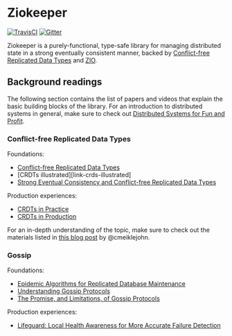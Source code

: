 # Ziokeeper

[![TravisCI][badge-travis]][link-travis]
[![Gitter][badge-gitter]][link-gitter]

Ziokeeper is a purely-functional, type-safe library for managing distributed state in a strong
eventually consistent manner, backed by [Conflict-free Replicated Data Types][link-crdts-wiki] and
[ZIO][link-zio].

## Background readings

The following section contains the list of papers and videos that explain the basic building blocks
of the library. For an introduction to distributed systems in general, make sure to check out
[Distributed Systems for Fun and Profit][link-dsffap].

### Conflict-free Replicated Data Types

Foundations:

- [Conflict-free Replicated Data Types][link-crdts-paper]
- [CRDTs illustrated][link-crds-illustrated]
- [Strong Eventual Consistency and Conflict-free Replicated Data Types][link-shapiro]

Production experiences:

- [CRDTs in Practice][link-crdts-in-practice]
- [CRDTs in Production][link-crdts-in-production]

For an in-depth understanding of the topic, make sure to check out the materials listed in
[this blog post][link-cmeik-blog] by @cmeiklejohn.

### Gossip

Foundations:

- [Epidemic Algorithms for Replicated Database Maintenance][link-gossip-intro]
- [Understanding Gossip Protocols][link-gossip-overview]
- [The Promise, and Limitations, of Gossip Protocols][link-gossip-birman]

Production experiences:

- [Lifeguard: Local Health Awareness for More Accurate Failure Detection][link-lifeguard]

[badge-travis]: https://travis-ci.org/scalaz/scalaz-ziokeeper.svg?branch=develop
[badge-gitter]: https://badges.gitter.im/scalaz/scalaz-distributed.svg
[link-crdts-wiki]: https://en.wikipedia.org/wiki/Conflict-free_replicated_data_type
[link-zio]: https://scalaz.github.io/scalaz-zio/
[link-travis]: https://travis-ci.org/scalaz/scalaz-ziokeeper
[link-gitter]: https://gitter.im/scalaz/scalaz-distributed?utm_source=badge&utm_medium=badge&utm_campaign=pr-badge&utm_content=badge
[link-dsffap]: http://book.mixu.net/distsys/single-page.html
[link-crdts-paper]: https://hal.inria.fr/hal-00932836/file/CRDTs_SSS-2011.pdf
[link-crdts-in-practice]: https://www.youtube.com/watch?v=xxjHC3yLDqw
[link-crdts-in-production]: https://www.youtube.com/watch?v=f03FWiIfXoQ
[link-crdts-illustrated]: https://www.youtube.com/watch?v=9xFfOhasiOE
[link-shapiro]: https://www.youtube.com/watch?v=ebWVLVhiaiY
[link-cmeik-blog]: http://christophermeiklejohn.com/crdt/2014/07/22/readings-in-crdts.html
[link-gossip-intro]:http://bitsavers.informatik.uni-stuttgart.de/pdf/xerox/parc/techReports/CSL-89-1_Epidemic_Algorithms_for_Replicated_Database_Maintenance.pdf
[link-gossip-overview]: https://www.youtube.com/watch?v=QQ2n1UX3Qwg
[link-gossip-birman]: http://www.cs.cornell.edu/Projects/Quicksilver/public_pdfs/2007PromiseAndLimitations.pdf
[link-lifeguard]: https://arxiv.org/pdf/1707.00788.pdf
